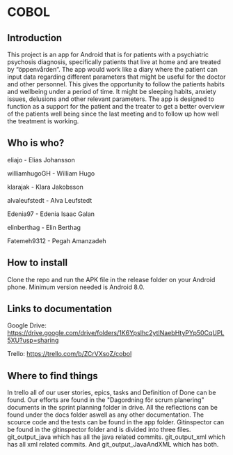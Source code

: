 # COBOL
## Introduction
This project is an app for Android that is for patients with a psychiatric psychosis diagnosis, specifically patients that live at home and are treated by “öppenvården”. The app would work like a diary where the patient can input data regarding different parameters that might be useful for the doctor and other personnel. This gives the opportunity to follow the patients habits and wellbeing under a period of  time. It might be sleeping habits, anxiety issues, delusions and other relevant parameters. The app is designed to function as a support for the patient and the treater to get a better overview of the patients well being since the last meeting and to follow up how well the treatment is working. 
## Who is who?

eliajo - Elias Johansson  

williamhugoGH - William Hugo

klarajak - Klara Jakobsson

alvaleufstedt - Alva Leufstedt

Edenia97 - Edenia Isaac Galan

elinberthag - Elin Berthag

Fatemeh9312 - Pegah Amanzadeh

## How to install
Clone the repo and run the APK file in the release folder on your Android phone. Minimum version needed is Android 8.0.

## Links to documentation
Google Drive: https://drive.google.com/drive/folders/1K6YpsIhc2ytINaebHtyPYp50CqUPL5XU?usp=sharing

Trello: https://trello.com/b/ZCrVXsoZ/cobol

## Where to find things
In trello all of our user stories, epics, tasks and Definition of Done can be found. Our efforts are found in the "Dagordning för scrum planering" documents in the sprint planning folder in drive. All the reflections can be found under the docs folder aswell as any other documentation. The scource code and the tests can be found in the app folder. Gitinspector can be found in the gitinspector folder and is divided into three files. git_output_java which has all the java related commits. git_output_xml which has all xml related commits. And git_output_JavaAndXML which has both.
